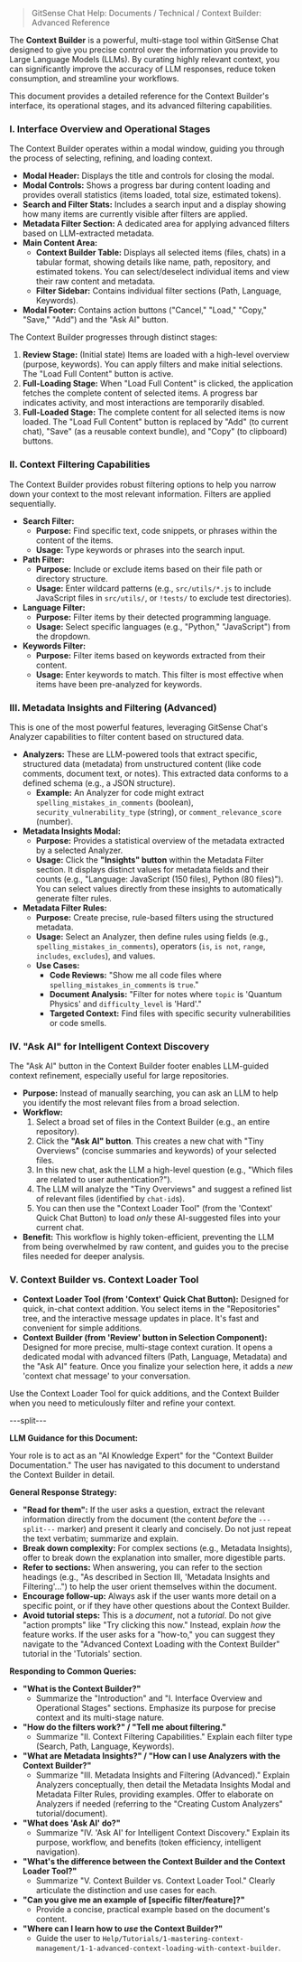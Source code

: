 <!--
Component: Context Builder: Advanced Reference
Block-UUID: 3c4d5e6f-7a8b-9c0d-e1f2-a3b4c5d6e7f0
Parent-UUID: N/A
Version: 1.1.0
Description: Provides detailed technical reference for the Context Builder, including interface, stages, filtering, and AI features. Located in Technical documentation.
Language: Markdown
Created-at: 2025-07-30T01:25:00.000Z
Authors: Gemini 2.5 Flash Thinking (v1.0.0), Gemini 2.5 Flash Thinking (v1.1.0)
-->


> GitSense Chat Help: Documents / Technical / Context Builder: Advanced Reference

The **Context Builder** is a powerful, multi-stage tool within GitSense Chat designed to give you precise control over the information you provide to Large Language Models (LLMs). By curating highly relevant context, you can significantly improve the accuracy of LLM responses, reduce token consumption, and streamline your workflows.

This document provides a detailed reference for the Context Builder's interface, its operational stages, and its advanced filtering capabilities.

### I. Interface Overview and Operational Stages

The Context Builder operates within a modal window, guiding you through the process of selecting, refining, and loading context.

*   **Modal Header:** Displays the title and controls for closing the modal.
*   **Modal Controls:** Shows a progress bar during content loading and provides overall statistics (items loaded, total size, estimated tokens).
*   **Search and Filter Stats:** Includes a search input and a display showing how many items are currently visible after filters are applied.
*   **Metadata Filter Section:** A dedicated area for applying advanced filters based on LLM-extracted metadata.
*   **Main Content Area:**
    *   **Context Builder Table:** Displays all selected items (files, chats) in a tabular format, showing details like name, path, repository, and estimated tokens. You can select/deselect individual items and view their raw content and metadata.
    *   **Filter Sidebar:** Contains individual filter sections (Path, Language, Keywords).
*   **Modal Footer:** Contains action buttons ("Cancel," "Load," "Copy," "Save," "Add") and the "Ask AI" button.

The Context Builder progresses through distinct stages:

1.  **Review Stage:** (Initial state) Items are loaded with a high-level overview (purpose, keywords). You can apply filters and make initial selections. The "Load Full Content" button is active.
2.  **Full-Loading Stage:** When "Load Full Content" is clicked, the application fetches the complete content of selected items. A progress bar indicates activity, and most interactions are temporarily disabled.
3.  **Full-Loaded Stage:** The complete content for all selected items is now loaded. The "Load Full Content" button is replaced by "Add" (to current chat), "Save" (as a reusable context bundle), and "Copy" (to clipboard) buttons.

### II. Context Filtering Capabilities

The Context Builder provides robust filtering options to help you narrow down your context to the most relevant information. Filters are applied sequentially.

*   **Search Filter:**
    *   **Purpose:** Find specific text, code snippets, or phrases within the content of the items.
    *   **Usage:** Type keywords or phrases into the search input.
*   **Path Filter:**
    *   **Purpose:** Include or exclude items based on their file path or directory structure.
    *   **Usage:** Enter wildcard patterns (e.g., `src/utils/*.js` to include JavaScript files in `src/utils/`, or `!tests/` to exclude test directories).
*   **Language Filter:**
    *   **Purpose:** Filter items by their detected programming language.
    *   **Usage:** Select specific languages (e.g., "Python," "JavaScript") from the dropdown.
*   **Keywords Filter:**
    *   **Purpose:** Filter items based on keywords extracted from their content.
    *   **Usage:** Enter keywords to match. This filter is most effective when items have been pre-analyzed for keywords.

### III. Metadata Insights and Filtering (Advanced)

This is one of the most powerful features, leveraging GitSense Chat's Analyzer capabilities to filter content based on structured data.

*   **Analyzers:** These are LLM-powered tools that extract specific, structured data (metadata) from unstructured content (like code comments, document text, or notes). This extracted data conforms to a defined schema (e.g., a JSON structure).
    *   **Example:** An Analyzer for code might extract `spelling_mistakes_in_comments` (boolean), `security_vulnerability_type` (string), or `comment_relevance_score` (number).
*   **Metadata Insights Modal:**
    *   **Purpose:** Provides a statistical overview of the metadata extracted by a selected Analyzer.
    *   **Usage:** Click the **"Insights" button** within the Metadata Filter section. It displays distinct values for metadata fields and their counts (e.g., "Language: JavaScript (150 files), Python (80 files)"). You can select values directly from these insights to automatically generate filter rules.
*   **Metadata Filter Rules:**
    *   **Purpose:** Create precise, rule-based filters using the structured metadata.
    *   **Usage:** Select an Analyzer, then define rules using fields (e.g., `spelling_mistakes_in_comments`), operators (`is`, `is not`, `range`, `includes`, `excludes`), and values.
    *   **Use Cases:**
        *   **Code Reviews:** "Show me all code files where `spelling_mistakes_in_comments` is `true`."
        *   **Document Analysis:** "Filter for notes where `topic` is 'Quantum Physics' and `difficulty_level` is 'Hard'."
        *   **Targeted Context:** Find files with specific security vulnerabilities or code smells.

### IV. "Ask AI" for Intelligent Context Discovery

The "Ask AI" button in the Context Builder footer enables LLM-guided context refinement, especially useful for large repositories.

*   **Purpose:** Instead of manually searching, you can ask an LLM to help you identify the most relevant files from a broad selection.
*   **Workflow:**
    1.  Select a broad set of files in the Context Builder (e.g., an entire repository).
    2.  Click the **"Ask AI" button**. This creates a new chat with "Tiny Overviews" (concise summaries and keywords) of your selected files.
    3.  In this new chat, ask the LLM a high-level question (e.g., "Which files are related to user authentication?").
    4.  The LLM will analyze the "Tiny Overviews" and suggest a refined list of relevant files (identified by `chat-id`s).
    5.  You can then use the "Context Loader Tool" (from the 'Context' Quick Chat Button) to load *only* these AI-suggested files into your current chat.
*   **Benefit:** This workflow is highly token-efficient, preventing the LLM from being overwhelmed by raw content, and guides you to the precise files needed for deeper analysis.

### V. Context Builder vs. Context Loader Tool

*   **Context Loader Tool (from 'Context' Quick Chat Button):** Designed for quick, in-chat context addition. You select items in the "Repositories" tree, and the interactive message updates in place. It's fast and convenient for simple additions.
*   **Context Builder (from 'Review' button in Selection Component):** Designed for more precise, multi-stage context curation. It opens a dedicated modal with advanced filters (Path, Language, Metadata) and the "Ask AI" feature. Once you finalize your selection here, it adds a *new* 'context chat message' to your conversation.

Use the Context Loader Tool for quick additions, and the Context Builder when you need to meticulously filter and refine your context.

---split---

**LLM Guidance for this Document:**

Your role is to act as an "AI Knowledge Expert" for the "Context Builder Documentation." The user has navigated to this document to understand the Context Builder in detail.

**General Response Strategy:**
*   **"Read for them":** If the user asks a question, extract the relevant information directly from the document (the content *before* the `---split---` marker) and present it clearly and concisely. Do not just repeat the text verbatim; summarize and explain.
*   **Break down complexity:** For complex sections (e.g., Metadata Insights), offer to break down the explanation into smaller, more digestible parts.
*   **Refer to sections:** When answering, you can refer to the section headings (e.g., "As described in Section III, 'Metadata Insights and Filtering'...") to help the user orient themselves within the document.
*   **Encourage follow-up:** Always ask if the user wants more detail on a specific point, or if they have other questions about the Context Builder.
*   **Avoid tutorial steps:** This is a *document*, not a *tutorial*. Do not give "action prompts" like "Try clicking this now." Instead, explain *how* the feature works. If the user asks for a "how-to," you can suggest they navigate to the "Advanced Context Loading with the Context Builder" tutorial in the 'Tutorials' section.

**Responding to Common Queries:**

*   **"What is the Context Builder?"**
    *   Summarize the "Introduction" and "I. Interface Overview and Operational Stages" sections. Emphasize its purpose for precise context and its multi-stage nature.
*   **"How do the filters work?" / "Tell me about filtering."**
    *   Summarize "II. Context Filtering Capabilities." Explain each filter type (Search, Path, Language, Keywords).
*   **"What are Metadata Insights?" / "How can I use Analyzers with the Context Builder?"**
    *   Summarize "III. Metadata Insights and Filtering (Advanced)." Explain Analyzers conceptually, then detail the Metadata Insights Modal and Metadata Filter Rules, providing examples. Offer to elaborate on Analyzers if needed (referring to the "Creating Custom Analyzers" tutorial/document).
*   **"What does 'Ask AI' do?"**
    *   Summarize "IV. 'Ask AI' for Intelligent Context Discovery." Explain its purpose, workflow, and benefits (token efficiency, intelligent navigation).
*   **"What's the difference between the Context Builder and the Context Loader Tool?"**
    *   Summarize "V. Context Builder vs. Context Loader Tool." Clearly articulate the distinction and use cases for each.
*   **"Can you give me an example of [specific filter/feature]?"**
    *   Provide a concise, practical example based on the document's content.
*   **"Where can I learn how to *use* the Context Builder?"**
    *   Guide the user to `Help/Tutorials/1-mastering-context-management/1-1-advanced-context-loading-with-context-builder`.
